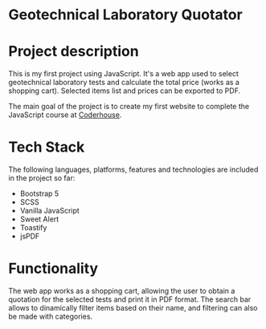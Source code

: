 # Geotechnical Laboratory Quotator

# Project description

This is my first project using JavaScript. It's a web app used to select geotechnical laboratory tests and calculate the total price (works as a shopping cart). Selected items list and prices can be exported to PDF.

The main goal of the project is to create my first website to complete the JavaScript course at [Coderhouse](https://www.coderhouse.com/).

# Tech Stack

The following languages, platforms, features and technologies are included in the project so far:

- Bootstrap 5
- SCSS
- Vanilla JavaScript
- Sweet Alert
- Toastify
- jsPDF

# Functionality

The web app works as a shopping cart, allowing the user to obtain a quotation for the selected tests and print it in PDF format. The search bar allows to dinamically filter items based on their name, and filtering can also be made with categories.
